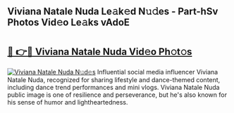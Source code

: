 ## Viviana Natale Nuda Le𝚊k𝚎d N𝚞𝚍es - Part-hSv Photos Vid𝚎o Le𝚊ks vAdoE

# <h2><a href="http://fbffgv.evod.top/?m=Viviana+Natale+Nuda">🔗 👉🔴 Viviana Natale Nuda Vid𝚎o Ph𝚘t𝚘s</a></h2>

[![Viviana Natale Nuda N𝚞d𝚎s](https://i.imgur.com/8V9OHl7.gif)](http://fbffgv.evod.top/?m=Viviana+Natale+Nuda)
Influential social media influencer Viviana Natale Nuda, recognized for sharing lifestyle and dance-themed content, including dance trend performances and mini vlogs. Viviana Natale Nuda public image is one of resilience and perseverance, but he's also known for his sense of humor and lightheartedness. 

